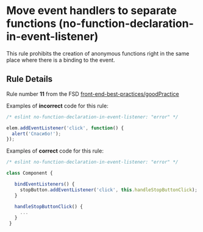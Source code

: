 # Move event handlers to separate functions (no-function-declaration-in-event-listener)

This rule prohibits the creation of anonymous functions right in the same place where there is a binding to the event.

## Rule Details

Rule number **11** from the FSD [front-end-best-practices/goodPractice](https://github.com/fullstack-development/front-end-best-practices/blob/master/JS/goodPractice.md)

Examples of **incorrect** code for this rule:

```javascript
/* eslint no-function-declaration-in-event-listener: "error" */

elem.addEventListener('click', function() {
  alert('Спасибо!');
});
```

Examples of **correct** code for this rule:

```javascript
/* eslint no-function-declaration-in-event-listener: "error" */

class Component {

   bindEventListeners() {
     stopButton.addEventListener('click', this.handleStopButtonClick);
   }

   handleStopButtonClick() {
     ...
   }
 }
```
